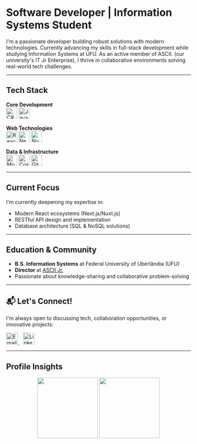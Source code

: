 # Software Developer | Information Systems Student

I'm a passionate developer building robust solutions with modern technologies. Currently advancing my skills in full-stack development while studying Information Systems at UFU. As an active member of ASCII. (our university's IT Jr Enterprise), I thrive in collaborative environments solving real-world tech challenges.

---

## Tech Stack

**Core Development**  
<img src="https://cdn.jsdelivr.net/gh/devicons/devicon/icons/csharp/csharp-original.svg" width="30" height="30" alt="C#"/> <img src="https://cdn.jsdelivr.net/gh/devicons/devicon/icons/java/java-original.svg" width="30" height="30" alt="Java"/>

**Web Technologies**  
<img src="https://cdn.jsdelivr.net/gh/devicons/devicon/icons/react/react-original.svg" width="30" height="30" alt="React"/> <img src="https://cdn.jsdelivr.net/gh/devicons/devicon/icons/nextjs/nextjs-original.svg" width="30" height="30" alt="Next.js"/> <img src="https://cdn.jsdelivr.net/gh/devicons/devicon/icons/nuxtjs/nuxtjs-original.svg" width="30" height="30" alt="Nuxt.js"/>

**Data & Infrastructure**  
<img src="https://cdn.jsdelivr.net/gh/devicons/devicon/icons/mongodb/mongodb-original.svg" width="30" height="30" alt="MongoDB"/> <img src="https://cdn.jsdelivr.net/gh/devicons/devicon/icons/cosmosdb/cosmosdb-plain.svg" width="30" height="30" alt="CosmosDB"/> <img src="https://cdn.jsdelivr.net/gh/devicons/devicon/icons/git/git-original.svg" width="30" height="30" alt="Git"/>

---

## Current Focus  

I'm currently deepening my expertise in:  
- Modern React ecosystems (Next.js/Nuxt.js)  
- RESTful API design and implementation  
- Database architecture (SQL & NoSQL solutions)  

---

## Education & Community  
- **B.S. Information Systems** at Federal University of Uberlândia (UFU)  
- **Director** at [ASCII Jr.](https://asciiej.com.br/)  
- Passionate about knowledge-sharing and collaborative problem-solving  

---

## 📬 Let's Connect!  

I'm always open to discussing tech, collaboration opportunities, or innovative projects:  

<a href="mailto:sergio.filho@outlook.com" style="margin-right: 10px;">
  <img src="https://img.icons8.com/color/48/000000/microsoft-outlook-2019--v1.png" alt="Email" width="32">
</a>
<a href="https://www.linkedin.com/in/sergiofilhopaim">
  <img src="https://img.icons8.com/color/48/000000/linkedin.png" alt="LinkedIn" width="32">
</a>

---

## Profile Insights  

<div align="center">
  <img height="165em" src="https://github-readme-stats.vercel.app/api?username=sergiofpaim&show_icons=true&theme=dark&count_private=true&hide_border=true&bg_color=00000000"/>
  <img height="165em" src="https://github-readme-stats.vercel.app/api/top-langs/?username=sergiofpaim&layout=compact&theme=dark&hide_border=true&bg_color=00000000"/>
</div>
